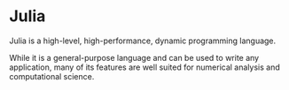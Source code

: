 # Julia
Julia is a high-level, high-performance, dynamic programming language.

While it is a general-purpose language and can be used to write any application, many of its features are well suited for numerical analysis and computational science.